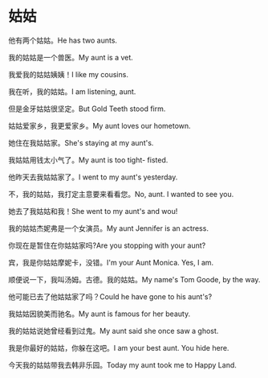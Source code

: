 # 姑姑

<p><span class="chinese">他有两个姑姑。</span><span class="english">He has two aunts.</span></p>

<p><span class="chinese">我的姑姑是一个兽医。</span><span class="english">My aunt is a vet.</span></p>

<p><span class="chinese">我爱我的姑姑姨姨！</span><span class="english">I like my cousins.</span></p>

<p><span class="chinese">我在听，我的姑姑。</span><span class="english">I am listening, aunt.</span></p>

<p><span class="chinese">但是金牙姑姑很坚定。</span><span class="english">But Gold Teeth stood firm.</span></p>

<p><span class="chinese">姑姑爱家乡，我更爱家乡。</span><span class="english">My aunt loves our hometown.</span></p>

<p><span class="chinese">她住在我姑姑家。</span><span class="english">She's staying at my aunt's.</span></p>

<p><span class="chinese">我姑姑用钱太小气了。</span><span class="english">My aunt is too tight- fisted.</span></p>

<p><span class="chinese">他昨天去我姑姑家了。</span><span class="english">I went to my aunt's yesterday.</span></p>

<p><span class="chinese">不，我的姑姑，我打定主意要来看看您。</span><span class="english">No, aunt. I wanted to see you.</span></p>

<p><span class="chinese">她去了我姑姑和我！</span><span class="english">She went to my aunt's and wou!</span></p>

<p><span class="chinese">我的姑姑杰妮弗是一个女演员。</span><span class="english">My aunt Jennifer is an actress.</span></p>

<p><span class="chinese">你现在是暂住在你姑姑家吗?</span><span class="english">Are you stopping with your aunt?</span></p>

<p><span class="chinese">宾，我是你姑姑摩妮卡，没错。</span><span class="english">I'm your Aunt Monica. Yes, I am.</span></p>

<p><span class="chinese">顺便说一下，我叫汤姆。古德。我的姑姑。</span><span class="english">My name's Tom Goode, by the way.</span></p>

<p><span class="chinese">他可能已去了他姑姑家了吗？</span><span class="english">Could he have gone to his aunt's?</span></p>

<p><span class="chinese">我姑姑因貌美而驰名。</span><span class="english">My aunt is famous for her beauty.</span></p>

<p><span class="chinese">我的姑姑说她曾经看到过鬼。</span><span class="english">My aunt said she once saw a ghost.</span></p>

<p><span class="chinese">我是你最好的姑姑，你躲在这吧。</span><span class="english">I am your best aunt.  You hide here.</span></p>

<p><span class="chinese">今天我的姑姑带我去韩非乐园。</span><span class="english">Today my aunt took me to Happy Land.</span></p>

